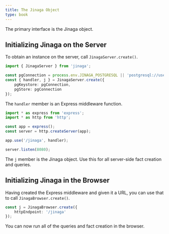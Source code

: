 ```yaml
---
title: The Jinaga Object
type: book
---
```


The primary interface is the Jinaga object.

## Initializing Jinaga on the Server

To obtain an instance on the server, call `JinagaServer.create()`.

```TypeScript
import { JinagaServer } from 'jinaga';

const pgConnection = process.env.JINAGA_POSTGRESQL || 'postgresql://user:pass@localhost:5432/app';
const { handler, j } = JinagaServer.create({
    pgKeystore: pgConnection,
    pgStore: pgConnection
});
```

The `handler` member is an Express middleware function.

```TypeScript
import * as express from 'express';
import * as http from 'http';

const app = express();
const server = http.createServer(app);

app.use('/jinaga', handler);

server.listen(8080);
```

The `j` member is the Jinaga object.
Use this for all server-side fact creation and queries.

## Initializing Jinaga in the Browser

Having created the Express middleware and given it a URL, you can use that to call `JinagaBrowser.create()`.

```TypeScript
const j = JinagaBrowser.create({
    httpEndpoint: '/jinaga'
});
```

You can now run all of the queries and fact creation in the browser.